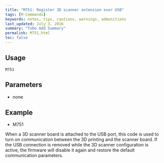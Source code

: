 ```yaml
---
title: "M751: Register 3D scanner extension over USB" 
tags: [M-Commands]
keywords: notes, tips, cautions, warnings, admonitions
last_updated: July 3, 2016
summary: "ToDo Add Summary"
permalink: M751.html
toc: false
---
```



## Usage ##
```
M751
```

## Parameters ##
+ none

## Example ##

+ M751

When a 3D scanner board is attached to the USB port, this code is used to turn on communication between the 3D printing and the scanner board. If the USB connection is removed while the 3D scanner configuration is active, the firmware will disable it again and restore the default communication parameters.